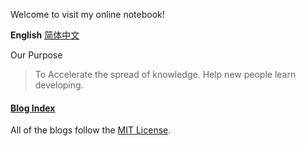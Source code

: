 Welcome to visit my online notebook!

**English** [简体中文](https://amazingkenneth.github.io/translations/zh-cn)

Our Purpose
> To Accelerate the spread of knowledge. Help new people learn developing.

#### [Blog Index](https://amazingkenneth.github.io/blogs/index.html)

All of the blogs follow the [MIT License](https://opensource.org/licenses/MIT).
